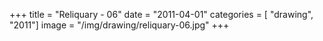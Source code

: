 +++
title = "Reliquary - 06"
date = "2011-04-01"
categories = [ "drawing", "2011"]
image = "/img/drawing/reliquary-06.jpg"
+++

